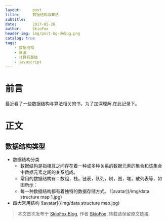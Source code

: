 ```yaml
---
layout:     post
title:      数据结构与算法
subtitle:   
date:       2017-05-26
author:     SkioFox
header-img: img/post-bg-debug.png
catalog: true
tags:
    - 数据结构
    - 算法
    - 计算机基础
	- javascript
---
```


# 前言

 最近看了一些数据结构与算法相关的书，为了加深理解,在此记录下。

# 正文

## 数据结构类型

- 数据结构分类
    - 数据结构是指相互之间存在着一种或多种关系的数据元素的集合和该集合中数据元素之间的关系组成。 
    - 常用的数据结构有：数组，栈，链表，队列，树，图，堆，散列表等，如图所示：
    - 每一种数据结构都有着独特的数据存储方式。
![avatar](/img/data structure map 1.jpg)
- 四大常用结构
![avatar](/img/data structure map.jpg)





> 本文首次发布于 [SkioFox Blog](http://skiofox.top), 作者 [SkioFox](https://github.com/LoverFancy/) ,转载请保留原文链接.